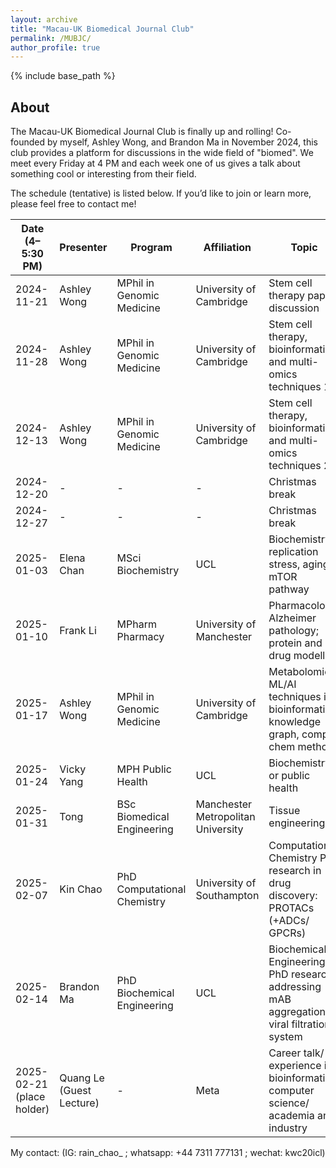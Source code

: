 ```yaml
---
layout: archive
title: "Macau-UK Biomedical Journal Club"
permalink: /MUBJC/
author_profile: true
---
```


{% include base_path %}

About
-------

The Macau-UK Biomedical Journal Club is finally up and rolling! Co-founded by myself, Ashley Wong, and Brandon Ma in November 2024, this club provides a platform for discussions in the wide field of "biomed". We meet every Friday at 4 PM and each week one of us gives a talk about something cool or interesting from their field.

The schedule (tentative) is listed below. If you’d like to join or learn more, please feel free to contact me!


| Date (4–5:30 PM) | Presenter     | Program                        | Affiliation                        | Topic                                                                               |
|------------------|---------------|--------------------------------|------------------------------------|---------------------------------------------------------------------------------|
| 2024-11-21       | Ashley Wong   | MPhil in Genomic Medicine      | University of Cambridge            | Stem cell therapy paper discussion                                                   |
| 2024-11-28       | Ashley Wong   | MPhil in Genomic Medicine      | University of Cambridge            | Stem cell therapy, bioinformatics and multi-omics techniques 1                       |
| 2024-12-13       | Ashley Wong   | MPhil in Genomic Medicine      | University of Cambridge            | Stem cell therapy, bioinformatics and multi-omics techniques 2                       |
| 2024-12-20       | -             | -                              | -                                  | Christmas break                                                                     |
| 2024-12-27       | -             | -                              | -                                  | Christmas break                                                                     |
| 2025-01-03       | Elena Chan    | MSci Biochemistry              | UCL                                | Biochemistry; replication stress, aging, mTOR pathway                                |
| 2025-01-10       | Frank Li      | MPharm Pharmacy                | University of Manchester           | Pharmacology; Alzheimer pathology; protein and drug modelling                       |
| 2025-01-17       | Ashley Wong   | MPhil in Genomic Medicine      | University of Cambridge            | Metabolomics, ML/AI techniques in bioinformatics, knowledge graph, comp chem methods |
| 2025-01-24       | Vicky Yang    | MPH Public Health              | UCL                                | Biochemistry or public health                                                       |
| 2025-01-31       | Tong          | BSc Biomedical Engineering     | Manchester Metropolitan University | Tissue engineering                                                                   |
| 2025-02-07       | Kin Chao      | PhD Computational Chemistry    | University of Southampton          | Computational Chemistry PhD research in drug discovery: PROTACs (+ADCs/ GPCRs)       |
| 2025-02-14       | Brandon Ma    | PhD Biochemical Engineering    | UCL                                | Biochemical Engineering PhD research: addressing mAB aggregation / viral filtration system |
| 2025-02-21 (place holder)      | Quang Le (Guest Lecture)  | -    | Meta          | Career talk/ experience in bioinformatics/ computer science/ academia and industry      |

My contact: (IG: rain_chao_ ; whatsapp: +44 7311 777131 ; wechat: kwc20icl)


